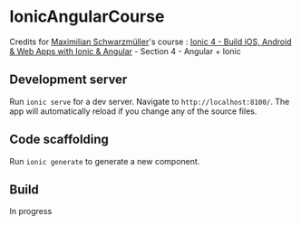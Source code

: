 # IonicAngularCourse

Credits for [Maximilian Schwarzmüller](https://github.com/mschwarzmueller)'s course : [Ionic 4 - Build iOS, Android & Web Apps with Ionic & Angular](https://udemy.com/ionic-2-the-practical-guide-to-building-ios-android-apps/) - Section 4 - Angular + Ionic

## Development server

Run `ionic serve` for a dev server. Navigate to `http://localhost:8100/`. The app will automatically reload if you change any of the source files.

## Code scaffolding

Run `ionic generate` to generate a new component. 

## Build

In progress
